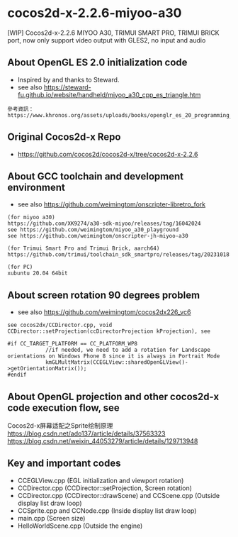 # cocos2d-x-2.2.6-miyoo-a30
[WIP] Cocos2d-x-2.2.6 MIYOO A30, TRIMUI SMART PRO, TRIMUI BRICK port, now only support video output with GLES2, no input and audio

## About OpenGL ES 2.0 initialization code  
* Inspired by and thanks to Steward.    
* see also https://steward-fu.github.io/website/handheld/miyoo_a30_cpp_es_triangle.htm   
```
參考資訊：
https://www.khronos.org/assets/uploads/books/openglr_es_20_programming_guide_sample.pdf
```

## Original Cocos2d-x Repo    
* https://github.com/cocos2d/cocos2d-x/tree/cocos2d-x-2.2.6  

## About GCC toolchain and development environment  
* see also https://github.com/weimingtom/onscripter-libretro_fork  
```
(for miyoo a30)
https://github.com/XK9274/a30-sdk-miyoo/releases/tag/16042024
see https://github.com/weimingtom/miyoo_a30_playground
see https://github.com/weimingtom/onscripter-jh-miyoo-a30

(for Trimui Smart Pro and Trimui Brick, aarch64)
https://github.com/trimui/toolchain_sdk_smartpro/releases/tag/20231018

(for PC)
xubuntu 20.04 64bit  
```


## About screen rotation 90 degrees problem  
* see also https://github.com/weimingtom/cocos2dx226_vc6  
```
see cocos2dx/CCDirector.cpp, void CCDirector::setProjection(ccDirectorProjection kProjection), see

#if CC_TARGET_PLATFORM == CC_PLATFORM_WP8
            //if needed, we need to add a rotation for Landscape orientations on Windows Phone 8 since it is always in Portrait Mode
            kmGLMultMatrix(CCEGLView::sharedOpenGLView()->getOrientationMatrix());
#endif
```

## About OpenGL projection and other cocos2d-x code execution flow, see  
Cocos2d-x屏幕适配之Sprite绘制原理  
https://blog.csdn.net/ado137/article/details/37563323  
https://blog.csdn.net/weixin_44053279/article/details/129713948    

## Key and important codes  
* CCEGLView.cpp (EGL initialization and viewport rotation)   
* CCDirector.cpp (CCDirector::setProjection, Screen rotation)  
* CCDirector.cpp (CCDirector::drawScene) and CCScene.cpp (Outside display list draw loop)
* CCSprite.cpp and CCNode.cpp (Inside display list draw loop)
* main.cpp (Screen size)  
* HelloWorldScene.cpp (Outside the engine)  
